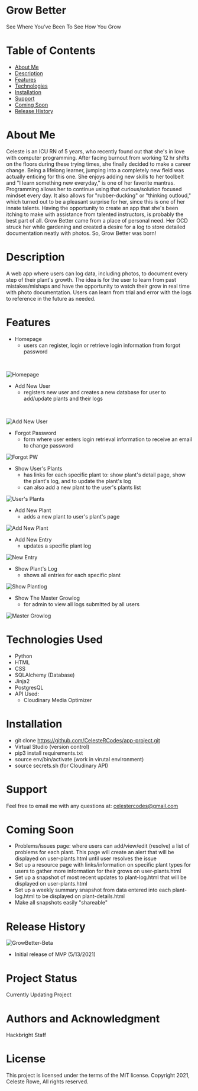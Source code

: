 
# Grow Better
See Where You’ve Been To See How You Grow

# Table of Contents
* [About Me](#about-me)
* [Description](#description)
* [Features](#features)
* [Technologies](#tech)
* [Installation](#install)
* [Support](#support)
* [Coming Soon](#comming-soon)
* [Release History](#release-history)



# <a name="about-me">
# About Me
Celeste is an ICU RN of 5 years, who recently found out that she's in love with computer programming. After facing burnout from working 12 hr shifts on the floors during these trying times, she finally decided to make a career change. Being a lifelong learner, jumping into a completely new field was actually enticing for this one. She enjoys adding new skills to her toolbelt and "I learn something new everyday," is one of her favorite mantras. 
Programming allows her to continue using that curious/solution focused mindset every day. It also allows for "rubber-ducking" or "thinking outloud," which turned out to be a pleasant surprise for her, since this is one of her innate talents. Having the opportunity to create an app that she's been itching to make with assistance from talented instructors, is probably the best part of all. Grow Better came from a place of personal need. Her OCD struck her while gardening and created a desire for a log to store detailed documentation neatly with photos. So, Grow Better was born!  </a>

# <a name="description">
# Description
A web app where users can log data, including photos, to document every step of their plant's growth. The idea is for the user to learn from past mistakes/mishaps and have the opportunity to watch their grow in real time with photo documentation. Users can learn from trial and error with the logs to reference in the future as needed. 
</a>

# <a name="feautures">
# Features

* Homepage
    * users can register, login or retrieve login information from forgot password 

<br>

![Homepage](https://github.com/CelesteRCodes/app-project/blob/main/static/img/printscreen/homepage.jpg.png)     

* Add New User
    * registers new user and creates a new database for user to add/update plants and their logs 

<br>

![Add New User](https://github.com/CelesteRCodes/app-project/blob/main/static/img/printscreen/newuser.jpg)    
    

* Forgot Password
    * form where user enters login retrieval information to receive an email to change password 

![Forgot PW](https://github.com/CelesteRCodes/app-project/blob/main/static/img/printscreen/forgot.jpg) 
    
* Show User's Plants
    * has links for each specific plant to: show plant's detail page, show the plant's log, and to update the plant's log
    * can also add a new plant to the user's plants list 

![User's Plants](https://github.com/CelesteRCodes/app-project/blob/main/static/img/printscreen/userplants.jpg) 

* Add New Plant
    * adds a new plant to user's plant's page 
    
![Add New Plant](https://github.com/CelesteRCodes/app-project/blob/main/static/img/printscreen/newplant.jpg.png) 

* Add New Entry
    * updates a specific plant log 

![New Entry](https://github.com/CelesteRCodes/app-project/blob/main/static/img/printscreen/newentry.jpg.png) 


* Show Plant's Log
    * shows all entries for each specific plant 

![Show Plantlog](https://github.com/CelesteRCodes/app-project/blob/main/static/img/printscreen/plantlog.jpg) 


* Show The Master Growlog
    * for admin to view all logs submitted by all users </a>

![Master Growlog](https://github.com/CelesteRCodes/app-project/blob/main/static/img/printscreen/masterlog.jpg) 


# <a name="tech">
# Technologies Used
* Python
* HTML
* CSS
* SQLAlchemy (Database)
* Jinja2
* PostgresQL
* API Used:
    * Cloudinary Media Optimizer
</a>

# <a name="install">
# Installation
* git clone https://github.com/CelesteRCodes/app-project.git
* Virtual Studio (version control)
* pip3 install requirements.txt
* source env/bin/activate (work in virutal environment)
* source secrets.sh (for Cloudinary API)
</a>


# <a name="support"> 
# Support
Feel free to email me with any questions at: celestercodes@gmail.com 
</a>

# <a name="coming-soon">
# Coming Soon
* Problems/issues page: where users can add/view/edit (resolve) a list of problems for each plant.
This page will create an alert that will be displayed on user-plants.html until user resolves the issue
* Set up a resource page with links/information on specific plant types for users to gather more information for their grows on user-plants.html
* Set up a snapshot of most recent updates to plant-log.html that will be displayed on user-plants.html
* Set up a weekly summary snapshot from data entered into each plant-log.html to be displayed on plant-details.html 
* Make all snapshots easily "shareable" 
</a>

# <a name="release-history">
# Release History
![GrowBetter-Beta](https://img.shields.io/badge/GrowBetter-0.1.0-evergreen.svg) 
* Initial release of MVP (5/13/2021)
</a>


# Project Status
Currently Updating Project

# Authors and Acknowledgment
Hackbright Staff 

# License
This project is licensed under the terms of the MIT license.
Copyright 2021, Celeste Rowe, All rights reserved.

